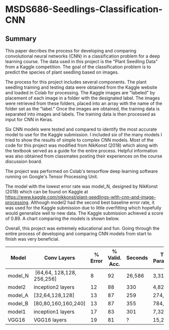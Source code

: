 # MSDS686-Seedlings-Classification-CNN
## Summary

This paper decribes the process for developing and comparing convolutional neural networks (CNN) in a classification problem for a deep learning course. The data used in this project is the "Plant Seedling Data" from a Kaggle competition. The goal of the classification problem is to predict the species of plant seedling based on images.

The process for this project includes several components. The plant seedling training and testing data were obtained from the Kaggle website and loaded in Colab for processing. The Kaggle images are "labeled" by placement of each image in a folder with the designated label. The images were retrieved from these folders, placed into an array with the name of the folder set as the "label." Once the images are obtained, the training data is separated into images and labels. The training data is then processed as input for CNN in Keras.

Six CNN models were tested and compared to identify the most accurate model to use for the Kaggle submission. I included six of the many models I tried to show the results of simple to complex CNN models. Most of the code for this project was modified from NikKonst (2018) which along with the textbook served as a guide for the entire process. Helpful information was also obtained from classmates posting their experiences on the course discussion board.

The project was performed on Colab's tensorflow deep learning software running on Google's Tensor Processing Unit.

The model with the lowest error rate was model_N, designed by NikKonst (2018) which can be found on Kaggle at https://www.kaggle.com/nikkonst/plant-seedlings-with-cnn-and-image-processing.  Although model2 had the second best baseline error rate, it was used for the Kaggle submission due to little overfitting which hopefully would generalize well to new data. The Kaggle submission achieved a score of 0.89.  A chart comparing the models is shown below.

Overall, this project was extremely educational and fun. Going through the entire process of developing and comparing CNN models from start to finish was very beneficial.


| Model | Conv Layers | % Error | % Valid. Acc. | Seconds | Train. Parameters |
|------ | ----------- | ------- | ------------- | ------- | ----------------- | 
|model_N |  [64,64, 128,128, 256,256] | 8 | 92 | 26,586 | 3,317,580
| model2 | inception2 layers | 12 | 88 | 330 | 4,823,436
| model_A | [32,64,128,128] | 13 | 87 | 259 | 274,444
| model_B | [80,80,160,160,240] | 13 | 87 | 355 | 784,076
| model1 | inception1 layers | 17 | 83 | 301 | 7,329,548
| VGG16 | VGG16 layers | 19 | 81 | ? | 15,242,316
